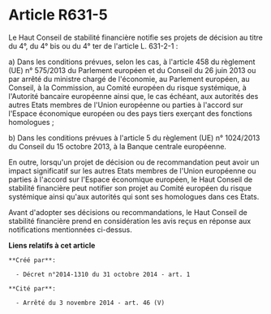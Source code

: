 # Article R631-5

Le Haut Conseil de stabilité financière notifie ses projets de décision au titre du 4°, du 4° bis ou du 4° ter de l'article
L. 631-2-1 : 

a) Dans les conditions prévues, selon les cas, à l'article 458 du règlement (UE) n° 575/2013 du Parlement européen et du
Conseil du 26 juin 2013 ou par arrêté du ministre chargé de l'économie, au Parlement européen, au Conseil, à la Commission,
au Comité européen du risque systémique, à l'Autorité bancaire européenne ainsi que, le cas échéant, aux autorités des autres
Etats membres de l'Union européenne ou parties à l'accord sur l'Espace économique européen ou des pays tiers exerçant des
fonctions homologues ; 

b) Dans les conditions prévues à l'article 5 du règlement (UE) n° 1024/2013 du Conseil du 15 octobre 2013, à la Banque
centrale européenne. 

En outre, lorsqu'un projet de décision ou de recommandation peut avoir un impact significatif sur les autres Etats membres de
l'Union européenne ou parties à l'accord sur l'Espace économique européen, le Haut Conseil de stabilité financière peut
notifier son projet au Comité européen du risque systémique ainsi qu'aux autorités qui sont ses homologues dans ces Etats. 

Avant d'adopter ses décisions ou recommandations, le Haut Conseil de stabilité financière prend en considération les avis
reçus en réponse aux notifications mentionnées ci-dessus.

**Liens relatifs à cet article**

	**Créé par**:

	  - Décret n°2014-1310 du 31 octobre 2014 - art. 1

	**Cité par**:

	  - Arrêté du 3 novembre 2014 - art. 46 (V)
